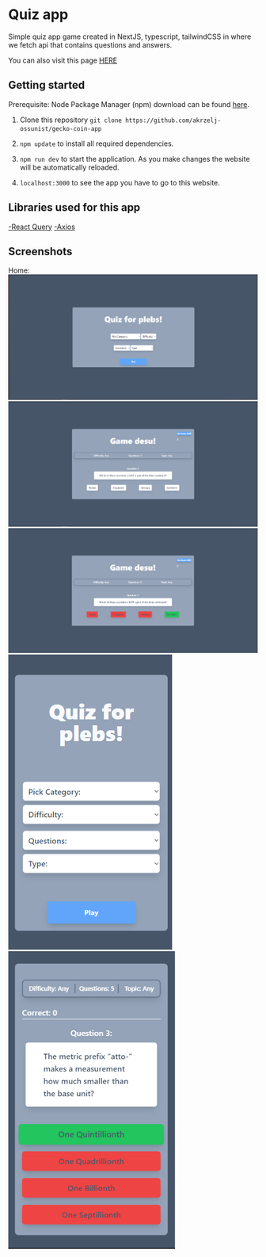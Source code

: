 # Quiz app

Simple quiz app game created in NextJS, typescript, tailwindCSS in where we fetch api that contains questions and answers.

You can also visit this page <a href="https://quiz-app-coral-five.vercel.app" target="_blank" >HERE</a>

## Getting started

Prerequisite: Node Package Manager (npm) download can be found <a href="https://nodejs.org/en/download/">here</a>.

1. Clone this repository `git clone https://github.com/akrzelj-ossunist/gecko-coin-app`

2. `npm update` to install all required dependencies.

3. `npm run dev` to start the application. As you make changes the website will be automatically reloaded.

4. `localhost:3000` to see the app you have to go to this website.

## Libraries used for this app

<a href="https://tanstack.com/query/v4/docs/react/installation">-React Query</a>
<a href="https://axios-http.com/docs/intro">-Axios</a>

## Screenshots

Home:
![image](https://github.com/akrzelj-ossunist/quiz-app/blob/main/public/home-desk.png)
![image](https://github.com/akrzelj-ossunist/quiz-app/blob/main/public/game-desk.png)
![image](https://github.com/akrzelj-ossunist/quiz-app/blob/main/public/game-desk-2.png)
![image](https://github.com/akrzelj-ossunist/quiz-app/blob/main/public/home-phone.png)
![image](https://github.com/akrzelj-ossunist/quiz-app/blob/main/public/game-phone.png)
